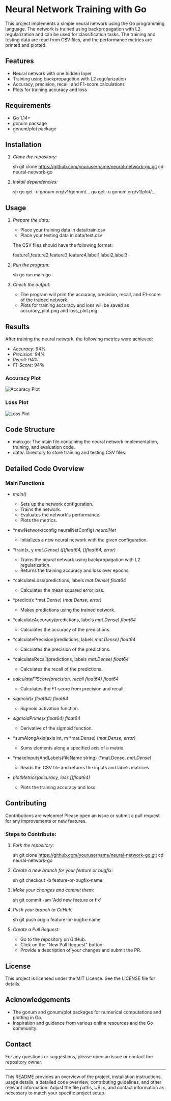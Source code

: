 

# Neural Network Training with Go

This project implements a simple neural network using the Go programming language. The network is trained using backpropagation with L2 regularization and can be used for classification tasks. The training and testing data are read from CSV files, and the performance metrics are printed and plotted.

## Features
- Neural network with one hidden layer
- Training using backpropagation with L2 regularization
- Accuracy, precision, recall, and F1-score calculations
- Plots for training accuracy and loss

## Requirements
- Go 1.14+
- gonum package
- gonum/plot package

## Installation

1. *Clone the repository:*

   sh
   git clone https://github.com/yourusername/neural-network-go.git
   cd neural-network-go
   

2. *Install dependencies:*

   sh
   go get -u gonum.org/v1/gonum/...
   go get -u gonum.org/v1/plot/...
   

## Usage

1. *Prepare the data:*
   - Place your training data in data/train.csv
   - Place your testing data in data/test.csv

   The CSV files should have the following format:

   
   feature1,feature2,feature3,feature4,label1,label2,label3
   

2. *Run the program:*

   sh
   go run main.go
   

3. *Check the output:*
   - The program will print the accuracy, precision, recall, and F1-score of the trained network.
   - Plots for training accuracy and loss will be saved as accuracy_plot.png and loss_plot.png.

## Results

After training the neural network, the following metrics were achieved:

- *Accuracy:* 94%
- *Precision:* 94%
- *Recall:* 94%
- *F1-Score:* 94%

### Accuracy Plot

![Accuracy Plot](accuracy_plot.png)

### Loss Plot

![Loss Plot](loss_plot.png)

## Code Structure

- main.go: The main file containing the neural network implementation, training, and evaluation code.
- data/: Directory to store training and testing CSV files.

## Detailed Code Overview

### Main Functions

- *main()*
  - Sets up the network configuration.
  - Trains the network.
  - Evaluates the network's performance.
  - Plots the metrics.
  
- *newNetwork(config neuralNetConfig) *neuralNet*
  - Initializes a new neural network with the given configuration.

- *train(x, y *mat.Dense) ([]float64, []float64, error)*
  - Trains the neural network using backpropagation with L2 regularization.
  - Returns the training accuracy and loss over epochs.

- *calculateLoss(predictions, labels *mat.Dense) float64*
  - Calculates the mean squared error loss.

- *predict(x *mat.Dense) (*mat.Dense, error)*
  - Makes predictions using the trained network.

- *calculateAccuracy(predictions, labels *mat.Dense) float64*
  - Calculates the accuracy of the predictions.

- *calculatePrecision(predictions, labels *mat.Dense) float64*
  - Calculates the precision of the predictions.

- *calculateRecall(predictions, labels *mat.Dense) float64*
  - Calculates the recall of the predictions.

- *calculateF1Score(precision, recall float64) float64*
  - Calculates the F1-score from precision and recall.

- *sigmoid(x float64) float64*
  - Sigmoid activation function.

- *sigmoidPrime(x float64) float64*
  - Derivative of the sigmoid function.

- *sumAlongAxis(axis int, m *mat.Dense) (*mat.Dense, error)*
  - Sums elements along a specified axis of a matrix.

- *makeInputsAndLabels(fileName string) (*mat.Dense, *mat.Dense)*
  - Reads the CSV file and returns the inputs and labels matrices.

- *plotMetrics(accuracy, loss []float64)*
  - Plots the training accuracy and loss.

## Contributing
Contributions are welcome! Please open an issue or submit a pull request for any improvements or new features.

### Steps to Contribute:
1. *Fork the repository:*

   sh
   git clone https://github.com/yourusername/neural-network-go.git
   cd neural-network-go
   

2. *Create a new branch for your feature or bugfix:*

   sh
   git checkout -b feature-or-bugfix-name
   

3. *Make your changes and commit them:*

   sh
   git commit -am 'Add new feature or fix'
   

4. *Push your branch to GitHub:*

   sh
   git push origin feature-or-bugfix-name
   

5. *Create a Pull Request:*
   - Go to the repository on GitHub.
   - Click on the "New Pull Request" button.
   - Provide a description of your changes and submit the PR.

## License
This project is licensed under the MIT License. See the LICENSE file for details.

## Acknowledgements
- The gonum and gonum/plot packages for numerical computations and plotting in Go.
- Inspiration and guidance from various online resources and the Go community.

## Contact
For any questions or suggestions, please open an issue or contact the repository owner.

---

This README provides an overview of the project, installation instructions, usage details, a detailed code overview, contributing guidelines, and other relevant information. Adjust the file paths, URLs, and contact information as necessary to match your specific project setup.
